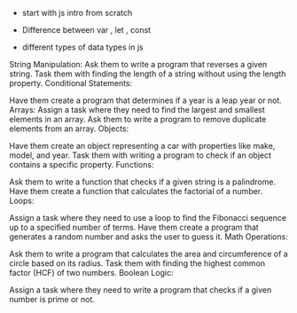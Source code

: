 - start with js intro from scratch

- Difference between var , let , const

- different types of data types in js

String Manipulation:
Ask them to write a program that reverses a given string.
Task them with finding the length of a string without using the length property.
Conditional Statements:

Have them create a program that determines if a year is a leap year or not.
Arrays:
Assign a task where they need to find the largest and smallest elements in an array.
Ask them to write a program to remove duplicate elements from an array.
Objects:

Have them create an object representing a car with properties like make, model, and year.
Task them with writing a program to check if an object contains a specific property.
Functions:

Ask them to write a function that checks if a given string is a palindrome.
Have them create a function that calculates the factorial of a number.
Loops:

Assign a task where they need to use a loop to find the Fibonacci sequence up to a specified number of terms.
Have them create a program that generates a random number and asks the user to guess it.
Math Operations:

Ask them to write a program that calculates the area and circumference of a circle based on its radius.
Task them with finding the highest common factor (HCF) of two numbers.
Boolean Logic:

Assign a task where they need to write a program that checks if a given number is prime or not.
